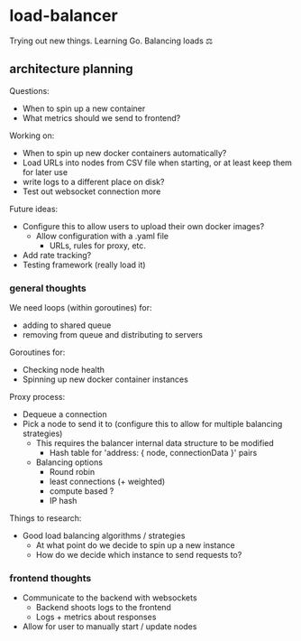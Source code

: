 # load-balancer
Trying out new things. Learning Go. Balancing loads ⚖️

## architecture planning

Questions:
* When to spin up a new container
* What metrics should we send to frontend?

Working on:
* When to spin up new docker containers automatically?
* Load URLs into nodes from CSV file when starting, or at least keep them for later use
* write logs to a different place on disk?
* Test out websocket connection more

Future ideas:
* Configure this to allow users to upload their own docker images?
  * Allow configuration with a .yaml file
    * URLs, rules for proxy, etc.
* Add rate tracking?
* Testing framework (really load it)

### general thoughts
  
We need loops (within goroutines) for:
* adding to shared queue
* removing from queue and distributing to servers

Goroutines for:
* Checking node health
* Spinning up new docker container instances

Proxy process:
* Dequeue a connection
* Pick a node to send it to (configure this to allow for multiple balancing strategies)
  * This requires the balancer internal data structure to be modified
    * Hash table for 'address: { node, connectionData }' pairs
  * Balancing options
    * Round robin
    * least connections (+ weighted)
    * compute based ?
    * IP hash

Things to research:
* Good load balancing algorithms / strategies
  * At what point do we decide to spin up a new instance
  * How do we decide which instance to send requests to?

### frontend thoughts
* Communicate to the backend with websockets
  * Backend shoots logs to the frontend
  * Logs + metrics about responses
* Allow for user to manually start / update nodes
